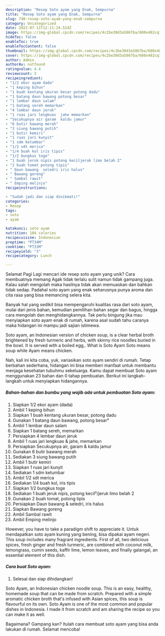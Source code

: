 ```yaml
---
description: "Resep Soto ayam yang Enak, Sempurna"
title: "Resep Soto ayam yang Enak, Sempurna"
slug: 740-resep-soto-ayam-yang-enak-sempurna
category: Uncategorized
date: 2022-07-11T12:11:24.524Z
image: https://img-global.cpcdn.com/recipes/4c2be30d3a5867ba/680x482cq70/soto-ayam-foto-resep-utama.jpg
hideToc: false
enableToc: true
enableTocContent: false
thumbnail: https://img-global.cpcdn.com/recipes/4c2be30d3a5867ba/680x482cq70/soto-ayam-foto-resep-utama.jpg
cover: https://img-global.cpcdn.com/recipes/4c2be30d3a5867ba/680x482cq70/soto-ayam-foto-resep-utama.jpg
author: Admin
authorAv: notfound
ratingvalue: 4.4
reviewcount: 3
recipeingredient:
- "1/2 ekor ayam dada"
- "1 keping bihun"
- "1 buah kentang ukuran besar potong dadu"
- "1 batang daun bawang potong besar"
- "1 lembar daun salam"
- "1 batang sereh memarkan"
- "4 lembar daun jeruk"
- "1 ruas jari lengkuas  jahe memarkan"
- "Secukupnya air garam  kaldu jamur"
- "6 butir bawang merah"
- "3 siung bawang putih"
- "1 butir kemiri"
- "1 ruas jari kunyit"
- "1 sdm ketumbar"
- "1/2 sdt merica"
- "1/4 buah kol iris tipis"
- "1/2 bungkus toge"
- "1 buah jeruk nipis potong keciljeruk limo belah 2"
- "2 buah tomat potong tipis"
- " Daun bawang  seledri iris halus"
- " Bawang goreng"
- " Sambal rawit"
- " Emping melinjo"
recipeinstructions:

- "Sudah jadi dan siap dinikmati!"
categories:
- Resep
tags:
- soto
- ayam

katakunci: soto ayam 
nutrition: 104 calories
recipecuisine: Indonesian
preptime: "PT34M"
cooktime: "PT33M"
recipeyield: "3"
recipecategory: Lunch

---
```



Selamat Pagi Lagi mencari ide resep soto ayam yang unik? Cara membuatnya memang Agak tidak terlalu sulit namun tidak gampang juga. Kalau salah mengolah maka hasilnya tidak akan memuaskan dan bahkan tidak sedap. Padahal soto ayam yang enak seharusnya punya aroma dan cita rasa yang bisa memancing selera kita.


Banyak hal yang sedikit bisa mempengaruhi kualitas rasa dari soto ayam, mulai dari jenis bahan, kemudian pemilihan bahan segar dan bagus, hingga cara mengolah dan menghidangkannya. Tak perlu bingung jika mau menyiapkan soto ayam enak di rumah, karena asal sudah tahu caranya maka hidangan ini mampu jadi sajian istimewa.

Soto ayam, an Indonesian version of chicken soup, is a clear herbal broth brightened by fresh turmeric and herbs, with skinny rice noodles buried in the bowl. It is served with a boiled egg,. What is Soto Ayam Soto means soup while Ayam means chicken.


Nah, kali ini kita coba, yuk, variasikan soto ayam sendiri di rumah. Tetap berbahan sederhana, hidangan ini bisa memberi manfaat untuk membantu menjaga kesehatan tubuhmu sekeluarga. Kamu dapat membuat Soto ayam menggunakan 23 bahan dan 0 tahap pembuatan. Berikut ini langkah-langkah untuk menyiapkan hidangannya.

<!--inarticleads1-->

##### Bahan-bahan dan bumbu yang wajib ada untuk pembuatan Soto ayam:

1. Siapkan 1/2 ekor ayam (dada)
1. Ambil 1 keping bihun
1. Siapkan 1 buah kentang ukuran besar, potong dadu
1. Gunakan 1 batang daun bawang, potong besar²
1. Ambil 1 lembar daun salam
1. Siapkan 1 batang sereh, memarkan
1. Persiapkan 4 lembar daun jeruk
1. Ambil 1 ruas jari lengkuas &amp; jahe, memarkan
1. Persiapkan Secukupnya air, garam &amp; kaldu jamur
1. Gunakan 6 butir bawang merah
1. Sediakan 3 siung bawang putih
1. Ambil 1 butir kemiri
1. Siapkan 1 ruas jari kunyit
1. Sediakan 1 sdm ketumbar
1. Ambil 1/2 sdt merica
1. Sediakan 1/4 buah kol, iris tipis
1. Siapkan 1/2 bungkus toge
1. Sediakan 1 buah jeruk nipis, potong kecil²/jeruk limo belah 2
1. Gunakan 2 buah tomat, potong tipis
1. Persiapkan  Daun bawang &amp; seledri, iris halus
1. Siapkan  Bawang goreng
1. Ambil  Sambal rawit
1. Ambil  Emping melinjo


However, you have to take a paradigm shift to appreciate it. Untuk mendapatkan soto ayam kuning yang bening, bisa dipakai ayam negeri. This soup includes many fragrant ingredients. First of all, two delicious spices, fresh ginger and fresh turmeric, are combined with coconut milk, lemongrass, cumin seeds, kaffir lime, lemon leaves, and finally galangal, an essential element of this dish. 

<!--inarticleads2-->

##### Cara buat Soto ayam:


1. Selesai dan siap dihidangkan!

Soto Ayam, an Indonesian chicken noodle soup. This is an easy, healthy, homemade soup that can be made from scratch. Prepared with a simple aromatic chicken broth that&#39;s infused with Asian spices, this soup is flavourful on its own. Soto Ayam is one of the most common and popular dishes in Indonesia. I made it from scratch and am sharing the recipe so you can make it as well. 

Bagaimana? Gampang kan? Itulah cara membuat soto ayam yang bisa anda lakukan di rumah. Selamat mencoba!
